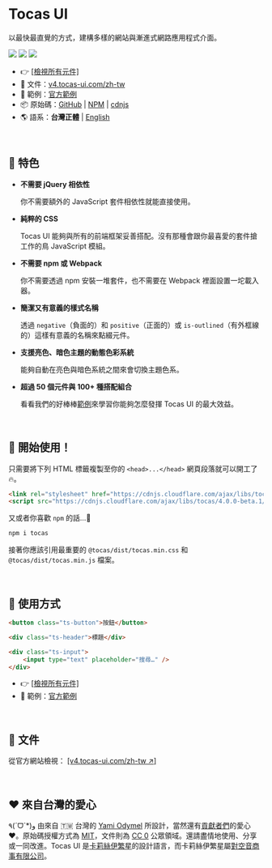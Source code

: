 # Tocas UI

以最快最直覺的方式，建構多樣的網站與漸進式網路應用程式介面。

[![](https://img.shields.io/npm/dt/tocas.svg)](https://www.npmjs.com/package/tocas)
[![](https://img.shields.io/npm/v/tocas.svg)](https://github.com/teacat/tocas/releases)
[![](https://img.shields.io/npm/l/tocas.svg)](https://github.com/teacat/tocas/blob/master/LICENSE)

-   👉 [[檢視所有元件]](https://v4.tocas-ui.com/zh-tw)
-   📘 文件：[v4.tocas-ui.com/zh-tw](https://v4.tocas-ui.com/zh-tw)
-   🎲 範例：[官方範例](https://v4.tocas-ui.com/zh-tw/examples.html)
-   📦 原始碼：[GitHub](https://github.com/teacat/tocas) | [NPM](https://www.npmjs.com/package/tocas) | [cdnjs](https://cdnjs.com/libraries/tocas)
-   🌎 語系：**台灣正體** | [English](./README.md)

&nbsp;

## 🌼 特色

-   **不需要 jQuery 相依性**

    你不需要額外的 JavaScript 套件相依性就能直接使用。

-   **純粹的 CSS**

    Tocas UI 能夠與所有的前端框架妥善搭配。沒有那種會跟你最喜愛的套件搶工作的鳥 JavaScript 模組。

-   **不需要 npm 或 Webpack**

    你不需要透過 npm 安裝一堆套件，也不需要在 Webpack 裡面設置一坨載入器。

-   **簡潔又有意義的樣式名稱**

    透過 `negative`（負面的）和 `positive`（正面的）或 `is-outlined`（有外框線的）這樣有意義的名稱來點綴元件。

-   **支援亮色、暗色主題的動態色彩系統**

    能夠自動在亮色與暗色系統之間來會切換主題色系。

-   **超過 50 個元件與 100+ 種搭配組合**

    看看我們的好棒棒[範例](https://v4.tocas-ui.com/zh-tw/examples.html)來學習你能夠怎麼發揮 Tocas UI 的最大效益。

&nbsp;

## 📀 開始使用！

只需要將下列 HTML 標籤複製至你的 `<head>...</head>` 網頁段落就可以開工了 🔥。

```html
<link rel="stylesheet" href="https://cdnjs.cloudflare.com/ajax/libs/tocas/4.0.0-beta.1/tocas.min.css" />
<script src="https://cdnjs.cloudflare.com/ajax/libs/tocas/4.0.0-beta.1/tocas.min.js"></script>
```

又或者你喜歡 `npm` 的話…👀

```bash
npm i tocas
```

接著你應該引用最重要的 `@tocas/dist/tocas.min.css` 和 `@tocas/dist/tocas.min.js` 檔案。

&nbsp;

## 🚀 使用方式

```html
<button class="ts-button">按鈕</button>
```

```html
<div class="ts-header">標題</div>
```

```html
<div class="ts-input">
    <input type="text" placeholder="搜尋…" />
</div>
```

-   👉 [[檢視所有元件]](https://v4.tocas-ui.com/zh-tw)
-   🎲 範例：[官方範例](https://v4.tocas-ui.com/zh-tw/examples.html)

&nbsp;

## 📘 文件

從官方網站檢視：
[[v4.tocas-ui.com/zh-tw ↗︎]](https://v4.tocas-ui.com/zh-tw)

&nbsp;

## ❤️ 來自台灣的愛心

٩(ˊᗜˋ\*)و 由來自 🇹🇼 台灣的 [Yami Odymel](https://twitter.com/YamiOdymel) 所設計，當然還有[貢獻者們](https://github.com/teacat/tocas/graphs/contributors)的愛心 ❤️。原始碼授權方式為 [MIT](https://github.com/teacat/tocas/blob/master/LICENSE)，文件則為 [CC 0](https://creativecommons.org/publicdomain/zero/1.0/deed.zh_TW) 公眾領域。還請盡情地使用、分享或一同改進。Tocas UI 是[卡莉絲伊繁星](https://caris.events/)的設計語言，而卡莉絲伊繁星屬[對空音商事有限公司](https://sorae.co/zh-tw.html)。
